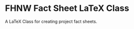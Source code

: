FHNW Fact Sheet LaTeX Class
===========================

A LaTeX Class for creating project fact sheets.
